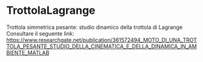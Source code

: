 # TrottolaLagrange
 Trottola simmetrica pesante: studio dinamico della trottola di Lagrange
 Consultare il seguente link:
 https://www.researchgate.net/publication/361572494_MOTO_DI_UNA_TROTTOLA_PESANTE_STUDIO_DELLA_CINEMATICA_E_DELLA_DINAMICA_IN_AMBIENTE_MATLAB
